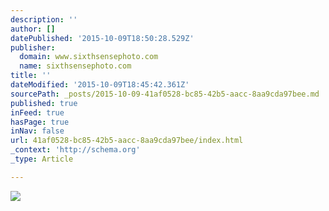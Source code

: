 ```yaml
---
description: ''
author: []
datePublished: '2015-10-09T18:50:28.529Z'
publisher:
  domain: www.sixthsensephoto.com
  name: sixthsensephoto.com
title: ''
dateModified: '2015-10-09T18:45:42.361Z'
sourcePath: _posts/2015-10-09-41af0528-bc85-42b5-aacc-8aa9cda97bee.md
published: true
inFeed: true
hasPage: true
inNav: false
url: 41af0528-bc85-42b5-aacc-8aa9cda97bee/index.html
_context: 'http://schema.org'
_type: Article

---
```

![](http://www.sixthsensephoto.com/photos/i-vrSZ2Qc/1/X2/i-vrSZ2Qc-X2.jpg)